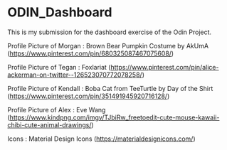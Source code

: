 # ODIN_Dashboard

This is my submission for the dashboard exercise of the Odin Project.

Profile Picture of Morgan : Brown Bear Pumpkin Costume by AkUmA (https://www.pinterest.com/pin/680325087467075608/)

Profile Picture of Tegan : Foxlariat (https://www.pinterest.com/pin/alice-ackerman-on-twitter--126523070772078258/)

Profile Picture of Kendall : Boba Cat from TeeTurtle by Day of the Shirt (https://www.pinterest.com/pin/351491945920716128/)

Profile Picture of Alex : Eve Wang (https://www.kindpng.com/imgv/TJbiRw_freetoedit-cute-mouse-kawaii-chibi-cute-animal-drawings/)

Icons : Material Design Icons (https://materialdesignicons.com/)